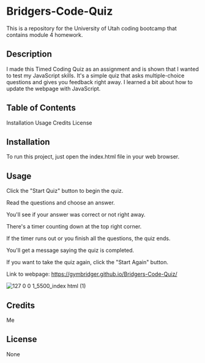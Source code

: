 # Bridgers-Code-Quiz

This is a repository for the University of Utah coding bootcamp that contains module 4 homework.

## Description

I made this Timed Coding Quiz as an assignment and is shown that I wanted to test my JavaScript skills. It's a simple quiz that asks multiple-choice questions and gives you feedback right away. I learned a bit about how to update the webpage with JavaScript.

## Table of Contents

Installation
Usage
Credits
License

## Installation

To run this project, just open the index.html file in your web browser.

## Usage

Click the "Start Quiz" button to begin the quiz.

Read the questions and choose an answer.

You'll see if your answer was correct or not right away.

There's a timer counting down at the top right corner.

If the timer runs out or you finish all the questions, the quiz ends.

You'll get a message saying the quiz is completed.

If you want to take the quiz again, click the "Start Again" button.

Link to webpage: https://gymbridger.github.io/Bridgers-Code-Quiz/

![127 0 0 1_5500_index html (1)](https://github.com/gymbridger/Bridgers-Code-Quiz/assets/130262452/a99929b4-82c5-412a-be50-dbb281613c61)

## Credits
Me

## License

None
